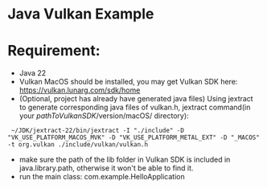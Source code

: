 # Java Vulkan Example  

# Requirement:  

* Java 22
* Vulkan MacOS should be installed, you may get Vulkan SDK here: https://vulkan.lunarg.com/sdk/home
* (Optional, project has already have generated java files) Using jextract to generate corresponding java files of vulkan.h, jextract command(in your $pathToVulkanSDK/$version/macOS/ directory): 
```text
 ~/JDK/jextract-22/bin/jextract -I "./include" -D "VK_USE_PLATFORM_MACOS_MVK" -D "VK_USE_PLATFORM_METAL_EXT" -D "_MACOS" -t org.vulkan ./include/vulkan/vulkan.h
```
* make sure the path of the lib folder in Vulkan SDK is included in java.library.path, otherwise it won't be able to find it.
* run the main class: com.example.HelloApplication